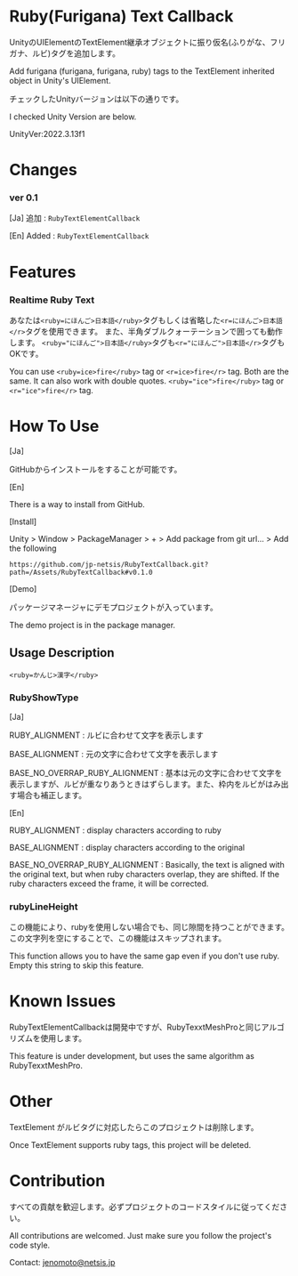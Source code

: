 # Ruby(Furigana) Text Callback

UnityのUIElementのTextElement継承オブジェクトに振り仮名(ふりがな、フリガナ、ルビ)タグを追加します。

Add furigana (furigana, furigana, ruby) tags to the TextElement inherited object in Unity's UIElement.

チェックしたUnityバージョンは以下の通りです。

I checked Unity Version are below.

UnityVer:2022.3.13f1 

# Changes

### ver 0.1

[Ja]
追加 : `RubyTextElementCallback`

[En]
Added : `RubyTextElementCallback`

# Features
### Realtime Ruby Text
あなたは`<ruby=にほんご>日本語</ruby>`タグもしくは省略した`<r=にほんご>日本語</r>`タグを使用できます。
また、半角ダブルクォーテーションで囲っても動作します。
`<ruby="にほんご">日本語</ruby>`タグも`<r="にほんご">日本語</r>`タグもOKです。

You can use `<ruby=ice>fire</ruby>` tag or `<r=ice>fire</r>` tag.  Both are the same.
It can also work with double quotes.
`<ruby="ice">fire</ruby>` tag or `<r="ice">fire</r>` tag.

# How To Use

[Ja]

GitHubからインストールをすることが可能です。

[En]

There is a way to install from GitHub.

[Install]

Unity > Window > PackageManager > + > Add package from git url... > Add the following

`https://github.com/jp-netsis/RubyTextCallback.git?path=/Assets/RubyTextCallback#v0.1.0`

[Demo]

パッケージマネージャにデモプロジェクトが入っています。

The demo project is in the package manager.

## Usage Description

`<ruby=かんじ>漢字</ruby>`

### RubyShowType

[Ja]

RUBY_ALIGNMENT : ルビに合わせて文字を表示します

BASE_ALIGNMENT : 元の文字に合わせて文字を表示します

BASE_NO_OVERRAP_RUBY_ALIGNMENT : 基本は元の文字に合わせて文字を表示しますが、ルビが重なりあうときはずらします。また、枠内をルビがはみ出す場合も補正します。

[En]

RUBY_ALIGNMENT : display characters according to ruby

BASE_ALIGNMENT : display characters according to the original

BASE_NO_OVERRAP_RUBY_ALIGNMENT : Basically, the text is aligned with the original text, but when ruby characters overlap, they are shifted. If the ruby characters exceed the frame, it will be corrected.

### rubyLineHeight

この機能により、rubyを使用しない場合でも、同じ隙間を持つことができます。
この文字列を空にすることで、この機能はスキップされます。

This function allows you to have the same gap even if you don't use ruby.
Empty this string to skip this feature.

# Known Issues

RubyTextElementCallbackは開発中ですが、RubyTexxtMeshProと同じアルゴリズムを使用します。

This feature is under development, but uses the same algorithm as RubyTexxtMeshPro.

# Other

TextElement がルビタグに対応したらこのプロジェクトは削除します。

Once TextElement supports ruby tags, this project will be deleted.

# Contribution

すべての貢献を歓迎します。必ずプロジェクトのコードスタイルに従ってください。

All contributions are welcomed. Just make sure you follow the project's code style.  

Contact: jenomoto@netsis.jp


